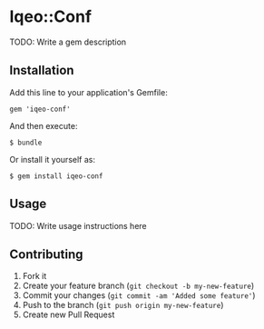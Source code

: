 # Iqeo::Conf

TODO: Write a gem description

## Installation

Add this line to your application's Gemfile:

    gem 'iqeo-conf'

And then execute:

    $ bundle

Or install it yourself as:

    $ gem install iqeo-conf

## Usage

TODO: Write usage instructions here

## Contributing

1. Fork it
2. Create your feature branch (`git checkout -b my-new-feature`)
3. Commit your changes (`git commit -am 'Added some feature'`)
4. Push to the branch (`git push origin my-new-feature`)
5. Create new Pull Request

